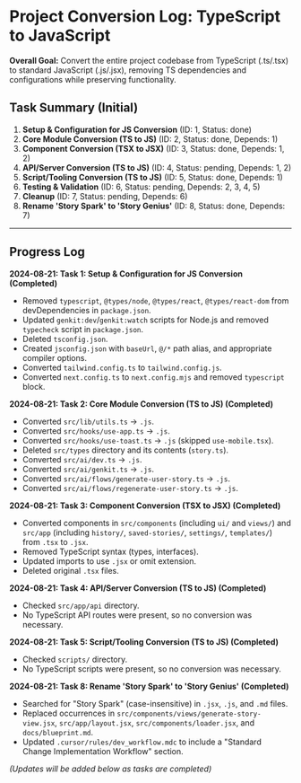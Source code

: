 # Project Conversion Log: TypeScript to JavaScript

**Overall Goal:** Convert the entire project codebase from TypeScript (.ts/.tsx) to standard JavaScript (.js/.jsx), removing TS dependencies and configurations while preserving functionality.

## Task Summary (Initial)

1.  **Setup & Configuration for JS Conversion** (ID: 1, Status: done)
2.  **Core Module Conversion (TS to JS)** (ID: 2, Status: done, Depends: 1)
3.  **Component Conversion (TSX to JSX)** (ID: 3, Status: done, Depends: 1, 2)
4.  **API/Server Conversion (TS to JS)** (ID: 4, Status: pending, Depends: 1, 2)
5.  **Script/Tooling Conversion (TS to JS)** (ID: 5, Status: done, Depends: 1)
6.  **Testing & Validation** (ID: 6, Status: pending, Depends: 2, 3, 4, 5)
7.  **Cleanup** (ID: 7, Status: pending, Depends: 6)
8.  **Rename 'Story Spark' to 'Story Genius'** (ID: 8, Status: done, Depends: 7)

---

## Progress Log

**2024-08-21: Task 1: Setup & Configuration for JS Conversion (Completed)**
*   Removed `typescript`, `@types/node`, `@types/react`, `@types/react-dom` from devDependencies in `package.json`.
*   Updated `genkit:dev`/`genkit:watch` scripts for Node.js and removed `typecheck` script in `package.json`.
*   Deleted `tsconfig.json`.
*   Created `jsconfig.json` with `baseUrl`, `@/*` path alias, and appropriate compiler options.
*   Converted `tailwind.config.ts` to `tailwind.config.js`.
*   Converted `next.config.ts` to `next.config.mjs` and removed `typescript` block.

**2024-08-21: Task 2: Core Module Conversion (TS to JS) (Completed)**
*   Converted `src/lib/utils.ts` -> `.js`.
*   Converted `src/hooks/use-app.ts` -> `.js`.
*   Converted `src/hooks/use-toast.ts` -> `.js` (skipped `use-mobile.tsx`).
*   Deleted `src/types` directory and its contents (`story.ts`).
*   Converted `src/ai/dev.ts` -> `.js`.
*   Converted `src/ai/genkit.ts` -> `.js`.
*   Converted `src/ai/flows/generate-user-story.ts` -> `.js`.
*   Converted `src/ai/flows/regenerate-user-story.ts` -> `.js`.

**2024-08-21: Task 3: Component Conversion (TSX to JSX) (Completed)**
*   Converted components in `src/components` (including `ui/` and `views/`) and `src/app` (including `history/`, `saved-stories/`, `settings/`, `templates/`) from `.tsx` to `.jsx`.
*   Removed TypeScript syntax (types, interfaces).
*   Updated imports to use `.jsx` or omit extension.
*   Deleted original `.tsx` files.

**2024-08-21: Task 4: API/Server Conversion (TS to JS) (Completed)**
*   Checked `src/app/api` directory.
*   No TypeScript API routes were present, so no conversion was necessary.

**2024-08-21: Task 5: Script/Tooling Conversion (TS to JS) (Completed)**
*   Checked `scripts/` directory.
*   No TypeScript scripts were present, so no conversion was necessary.

**2024-08-21: Task 8: Rename 'Story Spark' to 'Story Genius' (Completed)**
*   Searched for "Story Spark" (case-insensitive) in `.jsx`, `.js`, and `.md` files.
*   Replaced occurrences in `src/components/views/generate-story-view.jsx`, `src/app/layout.jsx`, `src/components/loader.jsx`, and `docs/blueprint.md`.
*   Updated `.cursor/rules/dev_workflow.mdc` to include a "Standard Change Implementation Workflow" section.

*(Updates will be added below as tasks are completed)* 